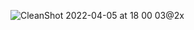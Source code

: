 
![CleanShot 2022-04-05 at 18 00 03@2x](https://user-images.githubusercontent.com/49156359/161837755-bfb82e82-082d-4400-9d26-e60cdee40829.png)
